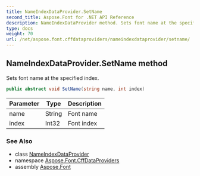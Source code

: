 ```yaml
---
title: NameIndexDataProvider.SetName
second_title: Aspose.Font for .NET API Reference
description: NameIndexDataProvider method. Sets font name at the specified index
type: docs
weight: 70
url: /net/aspose.font.cffdataproviders/nameindexdataprovider/setname/
---
```

## NameIndexDataProvider.SetName method

Sets font name at the specified index.

```csharp
public abstract void SetName(string name, int index)
```

| Parameter | Type | Description |
| --- | --- | --- |
| name | String | Font name |
| index | Int32 | Font index |

### See Also

* class [NameIndexDataProvider](../)
* namespace [Aspose.Font.CffDataProviders](../../../aspose.font.cffdataproviders/)
* assembly [Aspose.Font](../../../)


